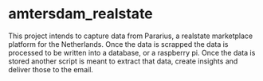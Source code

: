 # amtersdam_realstate

 This project intends to capture data from Pararius, a realstate marketplace platform for the Netherlands. 
 Once the data is scrapped the data is processed to be written into a database, or a raspberry pi. 
 Once the data is stored another script is meant to extract that data, create insights and deliver those to the email.
 
 
